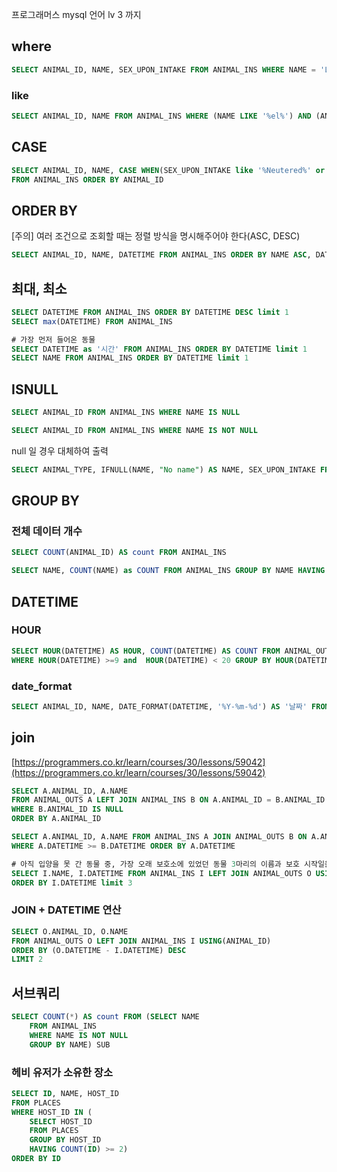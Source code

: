 프로그래머스 mysql 언어 lv 3 까지

## where

```sql
SELECT ANIMAL_ID, NAME, SEX_UPON_INTAKE FROM ANIMAL_INS WHERE NAME = 'Lucy' or NAME = 'Ella' or NAME = 'Pickle' or NAME =  'Rogan' or NAME = 'Sabrina' or NAME = 'Mitty'
```

### like

```sql
SELECT ANIMAL_ID, NAME FROM ANIMAL_INS WHERE (NAME LIKE '%el%') AND (ANIMAL_TYPE = 'Dog')  ORDER BY NAME
```

## CASE

```sql
SELECT ANIMAL_ID, NAME, CASE WHEN(SEX_UPON_INTAKE like '%Neutered%' or SEX_UPON_INTAKE like '%Spayed%') THEN 'O' ELSE 'X' END AS '중성화'
FROM ANIMAL_INS ORDER BY ANIMAL_ID
```

## ORDER BY

[주의] 여러 조건으로 조회할 때는 정렬 방식을 명시해주어야 한다(ASC, DESC)

```sql
SELECT ANIMAL_ID, NAME, DATETIME FROM ANIMAL_INS ORDER BY NAME ASC, DATETIME DESC
```

## 최대, 최소

```sql
SELECT DATETIME FROM ANIMAL_INS ORDER BY DATETIME DESC limit 1
SELECT max(DATETIME) FROM ANIMAL_INS
```

```sql
# 가장 먼저 들어온 동물
SELECT DATETIME as '시간' FROM ANIMAL_INS ORDER BY DATETIME limit 1
SELECT NAME FROM ANIMAL_INS ORDER BY DATETIME limit 1
```

## ISNULL

```sql
SELECT ANIMAL_ID FROM ANIMAL_INS WHERE NAME IS NULL
```

```sql
SELECT ANIMAL_ID FROM ANIMAL_INS WHERE NAME IS NOT NULL
```

null 일 경우 대체하여 출력

```sql
SELECT ANIMAL_TYPE, IFNULL(NAME, "No name") AS NAME, SEX_UPON_INTAKE FROM ANIMAL_INS ORDER BY ANIMAL_ID
```

## GROUP BY

### 전체 데이터 개수

```sql
SELECT COUNT(ANIMAL_ID) AS count FROM ANIMAL_INS
```

```sql
SELECT NAME, COUNT(NAME) as COUNT FROM ANIMAL_INS GROUP BY NAME HAVING COUNT >= 2 ORDER BY NAME
```

## DATETIME

### HOUR

```sql
SELECT HOUR(DATETIME) AS HOUR, COUNT(DATETIME) AS COUNT FROM ANIMAL_OUTS
WHERE HOUR(DATETIME) >=9 and  HOUR(DATETIME) < 20 GROUP BY HOUR(DATETIME) ORDER BY HOUR(DATETIME)
```

### date_format

```sql
SELECT ANIMAL_ID, NAME, DATE_FORMAT(DATETIME, '%Y-%m-%d') AS '날짜' FROM ANIMAL_INS
```

## join

[https://programmers.co.kr/learn/courses/30/lessons/59042](https://programmers.co.kr/learn/courses/30/lessons/59042)

```sql
SELECT A.ANIMAL_ID, A.NAME
FROM ANIMAL_OUTS A LEFT JOIN ANIMAL_INS B ON A.ANIMAL_ID = B.ANIMAL_ID
WHERE B.ANIMAL_ID IS NULL
ORDER BY A.ANIMAL_ID
```

```sql
SELECT A.ANIMAL_ID, A.NAME FROM ANIMAL_INS A JOIN ANIMAL_OUTS B ON A.ANIMAL_ID = B.ANIMAL_ID
WHERE A.DATETIME >= B.DATETIME ORDER BY A.DATETIME
```

```sql
# 아직 입양을 못 간 동물 중, 가장 오래 보호소에 있었던 동물 3마리의 이름과 보호 시작일을 조회하는 SQL문을 작성해주세요.
SELECT I.NAME, I.DATETIME FROM ANIMAL_INS I LEFT JOIN ANIMAL_OUTS O USING(ANIMAL_ID) WHERE O.ANIMAL_ID IS NULL
ORDER BY I.DATETIME limit 3
```

### JOIN + DATETIME 연산

```sql
SELECT O.ANIMAL_ID, O.NAME
FROM ANIMAL_OUTS O LEFT JOIN ANIMAL_INS I USING(ANIMAL_ID)
ORDER BY (O.DATETIME - I.DATETIME) DESC
LIMIT 2
```

## 서브쿼리

```sql
SELECT COUNT(*) AS count FROM (SELECT NAME
    FROM ANIMAL_INS
    WHERE NAME IS NOT NULL
    GROUP BY NAME) SUB
```

### 헤비 유저가 소유한 장소

```sql
SELECT ID, NAME, HOST_ID
FROM PLACES
WHERE HOST_ID IN (
    SELECT HOST_ID
    FROM PLACES
    GROUP BY HOST_ID
    HAVING COUNT(ID) >= 2)
ORDER BY ID
```
